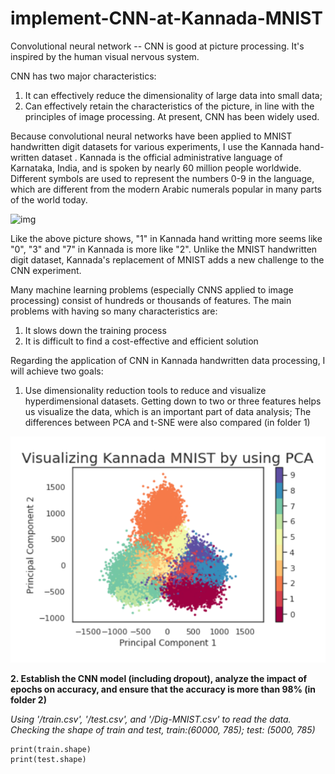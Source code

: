 # implement-CNN-at-Kannada-MNIST

Convolutional neural network -- CNN is good at picture processing. It's inspired by the human visual nervous system.

CNN has two major characteristics:
1. It can effectively reduce the dimensionality of large data into small data;
2. Can effectively retain the characteristics of the picture, in line with the principles of image processing. At present, CNN has been widely used.

Because convolutional neural networks have been applied to MNIST handwritten digit datasets for various experiments, I use the Kannada hand-written dataset . Kannada is the official administrative language of Karnataka, India, and is spoken by nearly 60 million people worldwide. Different symbols are used to represent the numbers 0-9 in the language, which are different from the modern Arabic numerals popular in many parts of the world today.

![img](https://pic1.zhimg.com/v2-2ea3b454dacb13f077d497daa54fb550_720w.jpg?source=172ae18b)

Like the above picture shows, "1" in Kannada hand writting more seems like "0", "3" and "7" in Kannada is more like "2". Unlike the MNIST handwritten digit dataset, Kannada's replacement of MNIST adds a new challenge to the CNN experiment.


Many machine learning problems (especially CNNS applied to image processing) consist of hundreds or thousands of features. 
The main problems with having so many characteristics are:

1. It slows down the training process
2. It is difficult to find a cost-effective and efficient solution


Regarding the application of CNN in Kannada handwritten data processing, I will achieve two goals:

1. Use dimensionality reduction tools to reduce and visualize hyperdimensional datasets. Getting down to two or three features helps us visualize the data, which is an important part of data analysis; The differences between PCA and t-SNE were also compared (in folder 1)

![img](https://github.com/manzitlo/IMPLEMENT-CNN-at-Kannada-MNIST/blob/main/Visualization%20by%20using%20PCA.png)

**2. Establish the CNN model (including dropout), analyze the impact of epochs on accuracy, and ensure that the accuracy is more than 98% (in folder 2)**

*Using '/train.csv', '/test.csv', and '/Dig-MNIST.csv' to read the data. Checking the shape of train and test, train:(60000, 785); test: (5000, 785)*

    print(train.shape)
    print(test.shape)

